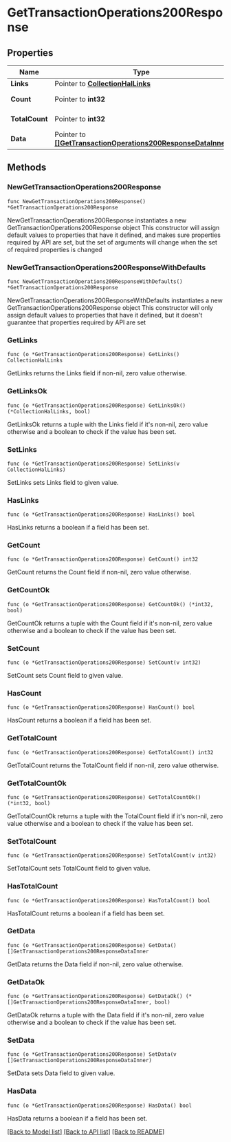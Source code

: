 # GetTransactionOperations200Response

## Properties

Name | Type | Description | Notes
------------ | ------------- | ------------- | -------------
**Links** | Pointer to [**CollectionHalLinks**](CollectionHalLinks.md) |  | [optional] 
**Count** | Pointer to **int32** |  | [optional] [readonly] 
**TotalCount** | Pointer to **int32** |  | [optional] [readonly] 
**Data** | Pointer to [**[]GetTransactionOperations200ResponseDataInner**](GetTransactionOperations200ResponseDataInner.md) |  | [optional] [readonly] 

## Methods

### NewGetTransactionOperations200Response

`func NewGetTransactionOperations200Response() *GetTransactionOperations200Response`

NewGetTransactionOperations200Response instantiates a new GetTransactionOperations200Response object
This constructor will assign default values to properties that have it defined,
and makes sure properties required by API are set, but the set of arguments
will change when the set of required properties is changed

### NewGetTransactionOperations200ResponseWithDefaults

`func NewGetTransactionOperations200ResponseWithDefaults() *GetTransactionOperations200Response`

NewGetTransactionOperations200ResponseWithDefaults instantiates a new GetTransactionOperations200Response object
This constructor will only assign default values to properties that have it defined,
but it doesn't guarantee that properties required by API are set

### GetLinks

`func (o *GetTransactionOperations200Response) GetLinks() CollectionHalLinks`

GetLinks returns the Links field if non-nil, zero value otherwise.

### GetLinksOk

`func (o *GetTransactionOperations200Response) GetLinksOk() (*CollectionHalLinks, bool)`

GetLinksOk returns a tuple with the Links field if it's non-nil, zero value otherwise
and a boolean to check if the value has been set.

### SetLinks

`func (o *GetTransactionOperations200Response) SetLinks(v CollectionHalLinks)`

SetLinks sets Links field to given value.

### HasLinks

`func (o *GetTransactionOperations200Response) HasLinks() bool`

HasLinks returns a boolean if a field has been set.

### GetCount

`func (o *GetTransactionOperations200Response) GetCount() int32`

GetCount returns the Count field if non-nil, zero value otherwise.

### GetCountOk

`func (o *GetTransactionOperations200Response) GetCountOk() (*int32, bool)`

GetCountOk returns a tuple with the Count field if it's non-nil, zero value otherwise
and a boolean to check if the value has been set.

### SetCount

`func (o *GetTransactionOperations200Response) SetCount(v int32)`

SetCount sets Count field to given value.

### HasCount

`func (o *GetTransactionOperations200Response) HasCount() bool`

HasCount returns a boolean if a field has been set.

### GetTotalCount

`func (o *GetTransactionOperations200Response) GetTotalCount() int32`

GetTotalCount returns the TotalCount field if non-nil, zero value otherwise.

### GetTotalCountOk

`func (o *GetTransactionOperations200Response) GetTotalCountOk() (*int32, bool)`

GetTotalCountOk returns a tuple with the TotalCount field if it's non-nil, zero value otherwise
and a boolean to check if the value has been set.

### SetTotalCount

`func (o *GetTransactionOperations200Response) SetTotalCount(v int32)`

SetTotalCount sets TotalCount field to given value.

### HasTotalCount

`func (o *GetTransactionOperations200Response) HasTotalCount() bool`

HasTotalCount returns a boolean if a field has been set.

### GetData

`func (o *GetTransactionOperations200Response) GetData() []GetTransactionOperations200ResponseDataInner`

GetData returns the Data field if non-nil, zero value otherwise.

### GetDataOk

`func (o *GetTransactionOperations200Response) GetDataOk() (*[]GetTransactionOperations200ResponseDataInner, bool)`

GetDataOk returns a tuple with the Data field if it's non-nil, zero value otherwise
and a boolean to check if the value has been set.

### SetData

`func (o *GetTransactionOperations200Response) SetData(v []GetTransactionOperations200ResponseDataInner)`

SetData sets Data field to given value.

### HasData

`func (o *GetTransactionOperations200Response) HasData() bool`

HasData returns a boolean if a field has been set.


[[Back to Model list]](../README.md#documentation-for-models) [[Back to API list]](../README.md#documentation-for-api-endpoints) [[Back to README]](../README.md)


